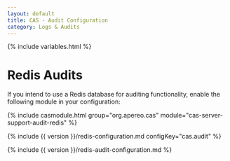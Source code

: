 ```yaml
---
layout: default
title: CAS - Audit Configuration
category: Logs & Audits
---
```

{% include variables.html %}

# Redis Audits

If you intend to use a Redis database for auditing functionality, enable the following module in your configuration:

{% include casmodule.html group="org.apereo.cas" module="cas-server-support-audit-redis" %}

{% include {{ version }}/redis-configuration.md configKey="cas.audit" %}

{% include {{ version }}/redis-audit-configuration.md %}

